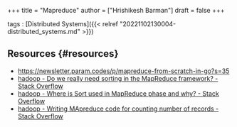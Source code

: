 +++
title = "Mapreduce"
author = ["Hrishikesh Barman"]
draft = false
+++

tags
: [Distributed Systems]({{< relref "20221102130004-distributed_systems.md" >}})


## Resources {#resources}

-   <https://newsletter.param.codes/p/mapreduce-from-scratch-in-go?s=35>
-   [hadoop - Do we really need sorting in the MapReduce framework? - Stack Overflow](https://stackoverflow.com/questions/44344707/do-we-really-need-sorting-in-the-mapreduce-framework)
-   [hadoop - Where is Sort used in MapReduce phase and why? - Stack Overflow](https://stackoverflow.com/questions/11746311/where-is-sort-used-in-mapreduce-phase-and-why)
-   [hadoop - Writing MApreduce code for counting number of records - Stack Overflow](https://stackoverflow.com/questions/9248846/writing-mapreduce-code-for-counting-number-of-records)
